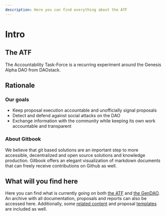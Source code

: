 ```yaml
---
description: Here you can find everything about the ATF
---
```


# Intro

## The ATF

The Accountability Task-Force is a recurring experiment around the Genesis Alpha DAO from DAOstack.

## Rationale

### Our goals

* Keep proposal execution accountable and unofficially signal proposals
* Detect and defend against social attacks on the DAO
* Exchange information with the community while keeping its own work accountable and transparent 

### About Gitbook

We believe that git based solutions are an important step to more accessible, decentralized and open source solutions and knowledge production. Gitbook offers an elegant visualization of markdown documents that can freely receive contributions on Github as well.

## What will you find here

Here you can find what is currently going on both [the ATF](ongoing/proposals-tracking.md#kanban-board) and [the GenDAO](ongoing/gendao-resources-list.md). An archive with all documentation, proposals and reports can also be accessed here. Additionally, some [related content](ongoing/related.md) and proposal [templates](ongoing/templates.md) are included as well.



